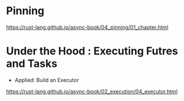 # Pinning

https://rust-lang.github.io/async-book/04_pinning/01_chapter.html

# Under the Hood : Executing Futres and Tasks

- Applied: Build an Executor

https://rust-lang.github.io/async-book/02_execution/04_executor.html